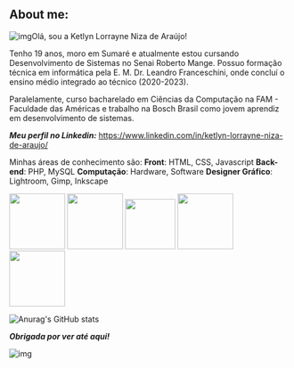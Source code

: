 ﻿## About me:

![img](https://media1.giphy.com/media/v1.Y2lkPTc5MGI3NjExcXRoenY0dW53MjB1dHN5ZnV2aHlmdzBhNmNyZTRtNG1uZGdta2d1MiZlcD12MV9pbnRlcm5hbF9naWZfYnlfaWQmY3Q9cw/s1VXy8TpCQIwM/giphy.gif)Olá, sou a Ketlyn Lorrayne Niza de Araújo! 

Tenho 19 anos, moro em Sumaré e atualmente estou cursando Desenvolvimento de Sistemas no Senai Roberto Mange. Possuo formação técnica em informática pela E. M. Dr. Leandro Franceschini, onde concluí o ensino médio integrado ao técnico (2020-2023).

Paralelamente, curso bacharelado em Ciências da Computação na FAM - Faculdade das Américas e trabalho na Bosch Brasil como jovem aprendiz em desenvolvimento de sistemas.

***Meu perfil no Linkedin:*** <https://www.linkedin.com/in/ketlyn-lorrayne-niza-de-araujo/>

Minhas áreas de conhecimento são: 
**Front**: HTML, CSS, Javascript 
**Back-end**: PHP, MySQL 
**Computação**: Hardware, Software 
**Designer Gráfico**: Lightroom, Gimp, Inkscape


<img src="https://cdn.jsdelivr.net/gh/devicons/devicon@latest/icons/html5/html5-original-wordmark.svg" height=100/>  <img src="https://cdn.jsdelivr.net/gh/devicons/devicon@latest/icons/css3/css3-original-wordmark.svg" height=100/> <img src="https://cdn.jsdelivr.net/gh/devicons/devicon@latest/icons/javascript/javascript-original.svg" height=90/>  <img src="https://cdn.jsdelivr.net/gh/devicons/devicon@latest/icons/mysql/mysql-plain-wordmark.svg" height=100/> <img src="https://cdn.jsdelivr.net/gh/devicons/devicon@latest/icons/php/php-original.svg" height=100/>
          
          
![Anurag's GitHub stats](https://github-readme-stats.vercel.app/api?username=anuraghazra&theme=synthwave&show_icons=true)


***Obrigada por ver até aqui!***


![img](https://media3.giphy.com/media/v1.Y2lkPTc5MGI3NjExdDd4N2M4NjFqYWQ0ZzFnZzd3ZWVuYWNkb2t6dDRncXF1d3cwdnJlNiZlcD12MV9pbnRlcm5hbF9naWZfYnlfaWQmY3Q9Zw/ZwrLL6vegULEyuDNvv/giphy.gif)
